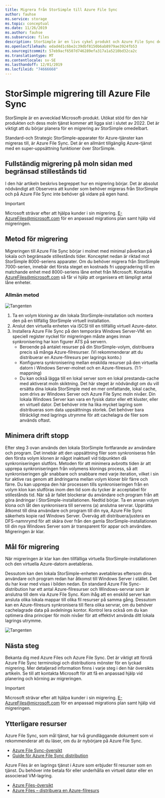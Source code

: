 ```yaml
---
title: Migrera från StorSimple till Azure File Sync
author: fauhse
ms.service: storage
ms.topic: conceptual
ms.date: 11/26/2019
ms.author: fauhse
ms.subservice: files
description: StorSimple är en livs cykel produkt och Azure File Sync den lösning som ska migreras till. Lär dig mer om migrations konceptet och kontakta AzureFiles@microsoft.com för att få hjälp med anpassad migrering.
ms.openlocfilehash: edad4d1c6be2c39dbf8150b6ab8979ae3924fb53
ms.sourcegitcommit: 57eb9acf6507d746289efa317a1a5210bd32ca2c
ms.translationtype: MT
ms.contentlocale: sv-SE
ms.lasthandoff: 12/01/2019
ms.locfileid: "74666668"
---
```

# <a name="storsimple-migration-to-azure-file-sync"></a>StorSimple migrering till Azure File Sync

StorSimple är en avvecklad Microsoft-produkt. Utökat stöd för den här produkten och dess moln tjänst kommer att ligga sist i slutet av 2022.
Det är viktigt att du börjar planera för en migrering av StorSimple omedelbart.

Standard-och Strategic StorSimple-apparater för Azure-tjänster kan migreras till, är Azure File Sync. Det är en allmänt tillgänglig Azure-tjänst med en super-uppsättning funktioner över StorSimple.

## <a name="full-cloud-side-migration-with-limited-downtime"></a>Fullständig migrering på moln sidan med begränsad stillestånds tid
I den här artikeln beskrivs begreppet hur en migrering börjar.
Det är absolut nödvändigt att Observera att kunder som behöver migreras från StorSimple och på Azure File Sync inte behöver gå vidare på egen hand.

> [!IMPORTANT]
> Microsoft strävar efter att hjälpa kunder i sin migrering. E-AzureFiles@microsoft.com för en anpassad migrations plan samt hjälp vid migreringen.

## <a name="migration-approach"></a>Metod för migrering
Migreringen till Azure File Sync börjar i molnet med minimal påverkan på lokala och begränsade stillestånds tider.
Konceptet nedan är riktad mot StorSimple 8000-seriens apparater.
Om du behöver migrera från StorSimple 7000-serien, innebär det första steget en kostnads fri uppgradering till en matchande enhet med 8000-seriens låne enhet från Microsoft.
Kontakta AzureFiles@microsoft.com så får vi hjälp att organisera ett lämpligt antal låne enheter.

### <a name="general-approach"></a>Allmän metod
![Tangenten](media/storage-sync-files-storsimple-migration/storsimple-docs-overview-concept.png "Illustrera migrering på moln sidan via en tillfällig virtuell installation och Windows Server till en ny lokal Windows Server som ersätter den lokala StorSimple-enheten")

1. Ta en volym kloning av din lokala StorSimple-installation och montera den på en tillfällig StorSimple virtuell installation.
2. Anslut den virtuella enheten via iSCSI till en tillfällig virtuell Azure-dator.
3. Installera Azure File Sync på den temporära Windows Server-VM: en speciell register nyckel för migreringen måste anges innan synkronisering har kon figurer ATS på servern.
    * Beroende på antalet resurser på din StorSimple-volym, distribuera precis så många Azure-filresurser. (Vi rekommenderar att du distribuerar en Azure-filresurs per lagrings konto.)
    * Konfigurera synkronisering mellan enskilda resurser på den virtuella datorn i Windows Server-molnet och en Azure-filresurs. (1:1-mappning)
    * Du kan också lägga till en lokal server som en lokal prestanda-cache med aktiverat moln skiktning. Det här steget är nödvändigt om du vill ersätta dina lokala StorSimple med en mer omfattande, lokal cache, som drivs av Windows Server och Azure File Sync moln nivåer. Din lokala Windows Server kan vara en fysisk dator eller ett kluster, eller en virtuell dator. Det behöver inte ha lika mycket lagring som distribueras som data uppsättnings storlek. Det behöver bara tillräckligt med lagrings utrymme för att cachelagra de filer som används oftast.

## <a name="minimizing-downtime"></a>Minimera drift stopp
Efter steg 3 ovan används den lokala StorSimple fortfarande av användare och program. Det innebär att den uppsättning filer som synkroniseras från den första volym klonen är något inaktuell vid tidpunkten då synkroniseringen slutförs.
Metoden för att minimera avbrotts tiden är att upprepa synkroniseringen från volymens klonings process, så att synkroniseringen går snabbare och snabbare med varje iteration, vilket i sin tur aktive ras genom att ändringarna mellan volym kloner blir färre och färre.
Du kan upprepa den här processen tills synkroniseringen från en volym klon kan slutföras inom den tid som du tycker är acceptabel för stillestånds tid.
När så är fallet blockerar du användare och program från att göra ändringar i StorSimple-installationen. Nedtid börjar.
Ta en annan volym klona och låt den synkronisera till serverns (a) anslutna servrar.
Upprätta åtkomst till dina användare och program till din nya, Azure File Sync säkerhets kopie rad Windows Server.
Överväg att distribuera/justera en DFS-namnrymd för att skära över från den gamla StorSimple-installationen till din nya Windows Server som är transparent för appar och användare.
Migreringen är klar.

## <a name="migration-goal"></a>Mål för migrering
När migreringen är klar kan den tillfälliga virtuella StorSimple-installationen och den virtuella Azure-datorn avetableras.

Dessutom kan den lokala StorSimple-enheten avetableras eftersom dina användare och program redan har åtkomst till Windows Server i stället.
Det du har kvar med visas i bilden nedan. En standard Azure File Sync-distribution har ett antal Azure-filresurser och Windows-servrar som är anslutna till dem via Azure File Sync. Kom ihåg att en enskild server kan ansluta olika lokala mappar till olika fil resurser på samma gång.
Dessutom kan en Azure-filresurs synkronisera till flera olika servrar, om du behöver cachelagrade data på avdelnings kontor. Kontrol lera också om du kan optimera dina principer för moln nivåer för att effektivt använda ditt lokala lagrings utrymme.

![Tangenten](media/storage-sync-files-storsimple-migration/storsimple-docs-goal.PNG "En bild som visar målet när migreringen är klar. Det visar ett antal fil resurser som synkroniseras med en lokal Windows Server med användare och program som har åtkomst till filer i molnet eller på Windows Server.")

## <a name="next-steps"></a>Nästa steg
Bekanta dig med Azure Files och Azure File Sync. Det är viktigt att förstå Azure File Sync terminologi och distributions mönster för en lyckad migrering. Mer detaljerad information finns i varje steg i den här översikts artikeln. Se till att kontakta Microsoft för att få en anpassad hjälp vid planering och körning av migreringen.

> [!IMPORTANT]
> Microsoft strävar efter att hjälpa kunder i sin migrering. E-AzureFiles@microsoft.com för en anpassad migrations plan samt hjälp vid migreringen.

## <a name="additional-resources"></a>Ytterligare resurser
Azure File Sync, som mål tjänst, har två grundläggande dokument som vi rekommenderar att du läser, om du är nybörjare på Azure File Sync.
* [Azure File Sync-översikt](storage-sync-files-planning.md)
* [Guide för Azure File Sync distribution](storage-sync-files-deployment-guide.md)

Azure Files är en lagrings tjänst i Azure som erbjuder fil resurser som en tjänst. Du behöver inte betala för eller underhålla en virtuell dator eller en associerad VM-lagring.
* [Azure Files-översikt](storage-files-introduction.md)
* [Azure Files – distribuera en Azure-filresurs](storage-how-to-create-file-share.md)